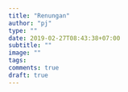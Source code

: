 ```yaml
---
title: "Renungan"
author: "pj"
type: ""
date: 2019-02-27T08:43:38+07:00
subtitle: ""
image: ""
tags:
comments: true
draft: true
---
```

